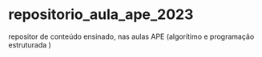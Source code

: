 # repositorio_aula_ape_2023
repositor de conteúdo ensinado, nas aulas APE (algorítimo e programação estruturada ) 
